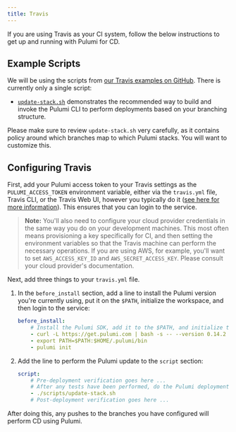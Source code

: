 ```yaml
---
title: Travis
---
```


If you are using Travis as your CI system, follow the below instructions to get up and running with Pulumi for CD.

## Example Scripts

We will be using the scripts from [our Travis examples on GitHub](
https://github.com/pulumi/examples/tree/master/misc/travis).  There is currently only a single script:

* [`update-stack.sh`](https://github.com/pulumi/examples/blob/master/misc/travis/update-stack.sh) demonstrates the
  recommended way to build and invoke the Pulumi CLI to perform deployments based on your branching structure.

Please make sure to review `update-stack.sh` very carefully, as it contains policy around which branches map to
which Pulumi stacks.  You will want to customize this.

## Configuring Travis

First, add your Pulumi access token to your Travis settings as the `PULUMI_ACCESS_TOKEN` environment variable, either
via the `travis.yml` file, Travis CLI, or the Travis Web UI, however you typically do it ([see here for more
information](https://docs.travis-ci.com/user/environment-variables/)).  This ensures that you can login to the service.

> **Note:** You'll also need to configure your cloud provider credentials in the same way you do on your development
> machines.  This most often means provisioning a key specifically for CI, and then setting the environment variables so
> that the Travis machine can perform the necessary operations.  If you are using AWS, for example, you'll want to set
> `AWS_ACCESS_KEY_ID` and `AWS_SECRET_ACCESS_KEY`.  Please consult your cloud provider's documentation.

Next, add three things to your `travis.yml` file.

1. In the `before_install` section, add a line to install the Pulumi version you're currently using, put it on the
`$PATH`, initialize the workspace, and then login to the service:

    ```yaml
    before_install:
        # Install the Pulumi SDK, add it to the $PATH, and initialize the workspace.
        - curl -L https://get.pulumi.com | bash -s -- --version 0.14.2
        - export PATH=$PATH:$HOME/.pulumi/bin
        - pulumi init
    ```

1. Add the line to perform the Pulumi update to the `script` section:

    ```yaml
    script:
        # Pre-deployment verification goes here ...
        # After any tests have been performed, do the Pulumi deployment:
        - ./scripts/update-stack.sh
        # Post-deployment verification goes here ...
    ```

After doing this, any pushes to the branches you have configured will perform CD using Pulumi.
